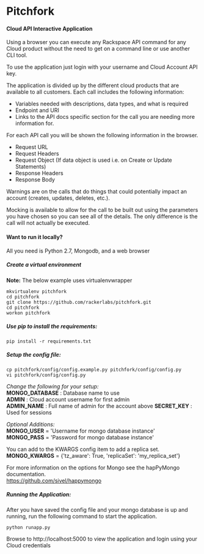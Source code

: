 Pitchfork
=========

#### Cloud API Interactive Application

Using a browser you can execute any Rackspace API command for any Cloud product without the need to get on a command line or use another CLI tool.

To use the application just login with your username and Cloud Account API key.

The application is divided up by the different cloud products that are available to all customers.
Each call includes the following information:
* Variables needed with descriptions, data types, and what is required
* Endpoint and URI
* Links to the API docs specific section for the call you are needing more information for.

For each API call you will be shown the following information in the browser.
* Request URL
* Request Headers
* Request Object (If data object is used i.e. on Create or Update Statements)
* Response Headers
* Response Body

Warnings are on the calls that do things that could potentially impact an account (creates, updates, deletes, etc.).

Mocking is available to allow for the call to be built out using the parameters you have chosen so you can see all of the details. The only difference is the call will not actually be executed.

#### Want to run it locally?
All you need is Python 2.7, Mongodb, and a web browser

##### Create a virtual environment
**Note:** The below example uses virtualenvwrapper

````
mkvirtualenv pitchfork
cd pitchfork
git clone https://github.com/rackerlabs/pitchfork.git
cd pitchfork
workon pitchfork
````

##### Use pip to install the requirements:
```
pip install -r requirements.txt
```

##### Setup the config file:
````
cp pitchfork/config/config.example.py pitchfork/config/config.py
vi pitchfork/config/config.py
````

*Change the following for your setup:*  
**MONGO_DATABASE** : Database name to use  
**ADMIN** : Cloud account username for first admin  
**ADMIN_NAME** : Full name of admin for the account above
**SECRET_KEY** : Used for sessions

*Optional Additions:*  
**MONGO_USER** = 'Username for mongo database instance'  
**MONGO_PASS** = 'Password for mongo database instance'  

You can add to the KWARGS config item to add a replica set.  
**MONGO_KWARGS** = {'tz_aware': True, 'replicaSet': 'my_replica_set'}

For more information on the options for Mongo see the hapPyMongo documentation.  
https://github.com/sivel/happymongo

##### Running the Application:
After you have saved the config file and your mongo database is up and running, run the following command to start the application.
````
python runapp.py
````
Browse to http://localhost:5000 to view the application and login using your Cloud credentials
